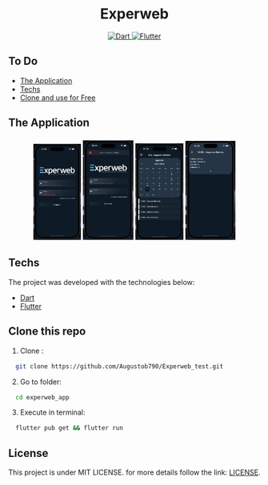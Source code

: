  <h1 align="center">
    Experweb
</h1>

<p align="center">
  <a href="https://dart.dev/">
    <img alt="Dart" src="https://img.shields.io/badge/Dart-0175C2?style=for-the-badge&logo=dart&logoColor=white">
  </a>
  <a href="https://flutter.dev/">
    <img alt="Flutter" src="https://img.shields.io/badge/Flutter-02569B?style=for-the-badge&logo=flutter&logoColor=white">
  </a>
</p>

## To Do

- [The Application](#application)
- [Techs](#techs)
- [Clone and use for Free](#clone)

<a id="application"></a>

## The Application

<h3 align="center">
    <img alt="login" src="github/assets/login.png" width="19%">
    <img alt="login error" src="github/assets/login_error.png" width="20%">
    <img alt="calendar" src="github/assets/calendar.png" width="19%">
    <img alt="details" src="github/assets/details.png" width="20%">
</h3>


<a id="techs"></a>

## Techs

The project was developed with the technologies below:

- [Dart](https://dart.dev/)
- [Flutter](https://flutter.dev/)


<a id="clone"></a>

## Clone this repo

1. Clone :

```sh
  git clone https://github.com/Augustob790/Experweb_test.git
```

2. Go to folder:

```sh
  cd experweb_app
```

3. Execute in terminal:

```sh
  flutter pub get && flutter run      
```

## License

This project is under MIT LICENSE. for more details follow the link: [LICENSE](LICENSE).


